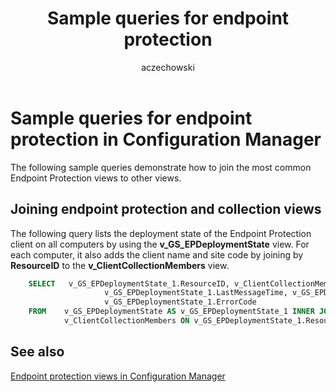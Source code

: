 ﻿---
title: Sample queries for endpoint protection
titleSuffix: Configuration Manager
description: Sample queries that show how to join the most common Endpoint Protection views to other views.
ms.date: 04/30/2019
ms.prod: configuration-manager
ms.technology: configmgr-other
ms.topic: conceptual
ms.collection: M365-identity-device-management
ms.assetid: c639ace8-52dd-4e91-92fa-e11e56878bd7
author: aczechowski
ms.author: aaroncz
manager: dougeby
---

# Sample queries for endpoint protection in Configuration Manager

The following sample queries demonstrate how to join the most common Endpoint Protection views to other views.

## Joining endpoint protection and collection views

The following query lists the deployment state of the Endpoint Protection client on all computers by using the **v_GS_EPDeploymentState** view. For each computer, it also adds the client name and site code by joining by **ResourceID** to the **v_ClientCollectionMembers** view.

```sql
    SELECT   v_GS_EPDeploymentState_1.ResourceID, v_ClientCollectionMembers.Name, v_ClientCollectionMembers.SiteCode, 
                     v_GS_EPDeploymentState_1.LastMessageTime, v_GS_EPDeploymentState_1.DeploymentState, v_GS_EPDeploymentState_1.Error, 
                     v_GS_EPDeploymentState_1.ErrorCode
    FROM    v_GS_EPDeploymentState AS v_GS_EPDeploymentState_1 INNER JOIN
            v_ClientCollectionMembers ON v_GS_EPDeploymentState_1.ResourceID = v_ClientCollectionMembers.ResourceID
```

## See also

[Endpoint protection views in Configuration Manager](endpoint-protection-views-configuration-manager.md)
